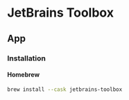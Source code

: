 # JetBrains Toolbox

## App

### Installation

#### Homebrew

```sh
brew install --cask jetbrains-toolbox
```
